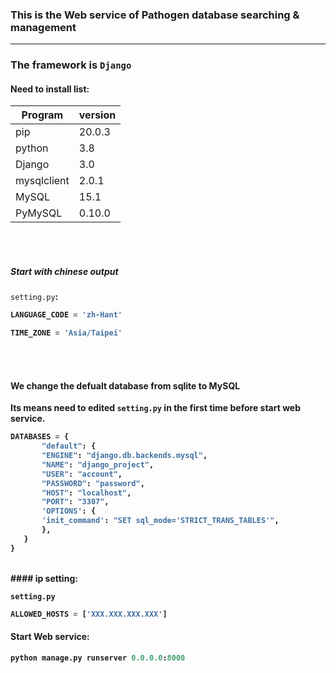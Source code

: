 ### This is the Web service of Pathogen database searching & management
---
### The framework is  `Django`
#### Need to install list:

Program | version
-|-
pip            | 20.0.3
python         | 3.8
Django         | 3.0
mysqlclient    | 2.0.1
MySQL          | 15.1
PyMySQL        | 0.10.0

<br><br>
##### Start with chinese output
`setting.py`<b>:
```python
LANGUAGE_CODE = 'zh-Hant'

TIME_ZONE = 'Asia/Taipei'
```

<br><br>
#### We change the defualt database from sqlite to MySQL
Its means need to edited `setting.py` in the first time before start 
web service.
```python
DATABASES = {
       "default": {
       "ENGINE": "django.db.backends.mysql",
       "NAME": "django_project",
       "USER": "account",
       "PASSWORD": "password",
       "HOST": "localhost",
       "PORT": "3307",
       'OPTIONS': {
       'init_command': "SET sql_mode='STRICT_TRANS_TABLES'",
       },
   }    
}
```
<br>
#### ip setting:

`setting.py`

```python
ALLOWED_HOSTS = ['XXX.XXX.XXX.XXX']
```

#### Start Web service:

```python
python manage.py runserver 0.0.0.0:8000
```
<br>







